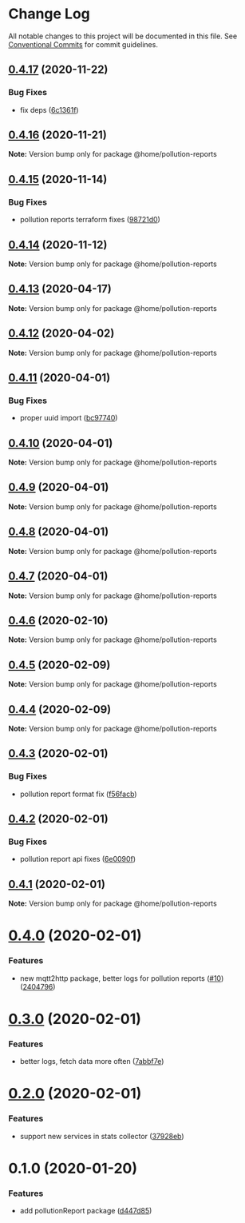 # Change Log

All notable changes to this project will be documented in this file.
See [Conventional Commits](https://conventionalcommits.org) for commit guidelines.

## [0.4.17](https://github.com/mariusz-kabala/homeAutomation/compare/@home/pollution-reports@0.4.16...@home/pollution-reports@0.4.17) (2020-11-22)


### Bug Fixes

* fix deps ([6c1361f](https://github.com/mariusz-kabala/homeAutomation/commit/6c1361ff7b01bb85ab4521cb4a83e34429d6fbd6))





## [0.4.16](https://github.com/mariusz-kabala/homeAutomation/compare/@home/pollution-reports@0.4.15...@home/pollution-reports@0.4.16) (2020-11-21)

**Note:** Version bump only for package @home/pollution-reports





## [0.4.15](https://github.com/mariusz-kabala/homeAutomation/compare/@home/pollution-reports@0.4.14...@home/pollution-reports@0.4.15) (2020-11-14)


### Bug Fixes

* pollution reports terraform fixes ([98721d0](https://github.com/mariusz-kabala/homeAutomation/commit/98721d0f0e4fac049c00b36ba4af337e33995602))





## [0.4.14](https://github.com/mariusz-kabala/homeAutomation/compare/@home/pollution-reports@0.4.13...@home/pollution-reports@0.4.14) (2020-11-12)

**Note:** Version bump only for package @home/pollution-reports





## [0.4.13](https://github.com/mariusz-kabala/homeAutomation/compare/@home/pollution-reports@0.4.12...@home/pollution-reports@0.4.13) (2020-04-17)

**Note:** Version bump only for package @home/pollution-reports





## [0.4.12](https://github.com/mariusz-kabala/homeAutomation/compare/@home/pollution-reports@0.4.11...@home/pollution-reports@0.4.12) (2020-04-02)

**Note:** Version bump only for package @home/pollution-reports





## [0.4.11](https://github.com/mariusz-kabala/homeAutomation/compare/@home/pollution-reports@0.4.10...@home/pollution-reports@0.4.11) (2020-04-01)


### Bug Fixes

* proper uuid import ([bc97740](https://github.com/mariusz-kabala/homeAutomation/commit/bc97740a58155c2eaaf1b3806c4a8b79fc5e311f))





## [0.4.10](https://github.com/mariusz-kabala/homeAutomation/compare/@home/pollution-reports@0.4.9...@home/pollution-reports@0.4.10) (2020-04-01)

**Note:** Version bump only for package @home/pollution-reports





## [0.4.9](https://github.com/mariusz-kabala/homeAutomation/compare/@home/pollution-reports@0.4.8...@home/pollution-reports@0.4.9) (2020-04-01)

**Note:** Version bump only for package @home/pollution-reports





## [0.4.8](https://github.com/mariusz-kabala/homeAutomation/compare/@home/pollution-reports@0.4.7...@home/pollution-reports@0.4.8) (2020-04-01)

**Note:** Version bump only for package @home/pollution-reports





## [0.4.7](https://github.com/mariusz-kabala/homeAutomation/compare/@home/pollution-reports@0.4.6...@home/pollution-reports@0.4.7) (2020-04-01)

**Note:** Version bump only for package @home/pollution-reports





## [0.4.6](https://github.com/mariusz-kabala/homeAutomation/compare/@home/pollution-reports@0.4.5...@home/pollution-reports@0.4.6) (2020-02-10)

**Note:** Version bump only for package @home/pollution-reports





## [0.4.5](https://github.com/mariusz-kabala/homeAutomation/compare/@home/pollution-reports@0.4.4...@home/pollution-reports@0.4.5) (2020-02-09)

**Note:** Version bump only for package @home/pollution-reports





## [0.4.4](https://github.com/mariusz-kabala/homeAutomation/compare/@home/pollution-reports@0.4.3...@home/pollution-reports@0.4.4) (2020-02-09)

**Note:** Version bump only for package @home/pollution-reports





## [0.4.3](https://github.com/mariusz-kabala/homeAutomation/compare/@home/pollution-reports@0.4.2...@home/pollution-reports@0.4.3) (2020-02-01)


### Bug Fixes

* pollution report format fix ([f56facb](https://github.com/mariusz-kabala/homeAutomation/commit/f56facbac07b006035a8d49a7816a6d854dea424))





## [0.4.2](https://github.com/mariusz-kabala/homeAutomation/compare/@home/pollution-reports@0.4.1...@home/pollution-reports@0.4.2) (2020-02-01)


### Bug Fixes

* pollution report api fixes ([6e0090f](https://github.com/mariusz-kabala/homeAutomation/commit/6e0090fd11ae826dce92ecc7adae58ffcdda42f1))





## [0.4.1](https://github.com/mariusz-kabala/homeAutomation/compare/@home/pollution-reports@0.4.0...@home/pollution-reports@0.4.1) (2020-02-01)

**Note:** Version bump only for package @home/pollution-reports





# [0.4.0](https://github.com/mariusz-kabala/homeAutomation/compare/@home/pollution-reports@0.3.0...@home/pollution-reports@0.4.0) (2020-02-01)


### Features

* new mqtt2http package, better logs for pollution reports ([#10](https://github.com/mariusz-kabala/homeAutomation/issues/10)) ([2404796](https://github.com/mariusz-kabala/homeAutomation/commit/2404796426e875e2e27128f6cfd84c131e038999))





# [0.3.0](https://github.com/mariusz-kabala/homeAutomation/compare/@home/pollution-reports@0.2.0...@home/pollution-reports@0.3.0) (2020-02-01)


### Features

* better logs, fetch data more often ([7abbf7e](https://github.com/mariusz-kabala/homeAutomation/commit/7abbf7eed2fb1cee6def2a72eac87d4dcae88e95))





# [0.2.0](https://github.com/mariusz-kabala/homeAutomation/compare/@home/pollution-reports@0.1.0...@home/pollution-reports@0.2.0) (2020-02-01)


### Features

* support new services in stats collector ([37928eb](https://github.com/mariusz-kabala/homeAutomation/commit/37928ebef802a15bcdeee0edbd7281eb7676af67))





# 0.1.0 (2020-01-20)


### Features

* add pollutionReport package ([d447d85](https://github.com/mariusz-kabala/homeAutomation/commit/d447d8512d4d95fa514b52e94b024afa6b3ec7e9))

